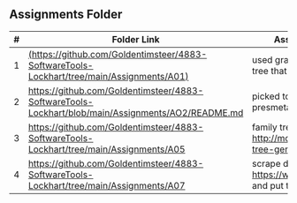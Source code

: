 
##  Assignments Folder

|   #   | Folder Link | Assignment Description |
| :---: | ----------- | ---------------------- |
|   1    |  [(https://github.com/Goldentimsteer/4883-SoftwareTools-Lockhart/tree/main/Assignments/A01)](https://github.com/Goldentimsteer/4883-SoftwareTools-Lockhart/tree/main/Assignments/A04)    | used graphviz online to create a tree that holds variables |
|   2    |https://github.com/Goldentimsteer/4883-SoftwareTools-Lockhart/blob/main/Assignments/AO2/README.md| picked topic for software tools presmetation |
|  3    | https://github.com/Goldentimsteer/4883-SoftwareTools-Lockhart/tree/main/Assignments/A05 | family tree data, generated from http://mcdemarco.net/tools/family-tree-generator/lineage.html |
|  4    | https://github.com/Goldentimsteer/4883-SoftwareTools-Lockhart/tree/main/Assignments/A07 | scrape data from https://wunderground.com/history and put the info into a table|
